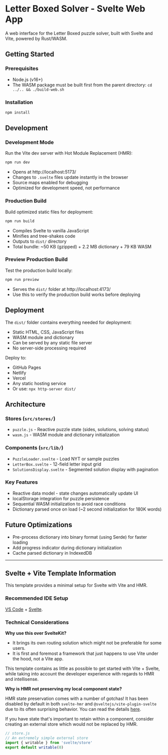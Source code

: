 # Letter Boxed Solver - Svelte Web App

A web interface for the Letter Boxed puzzle solver, built with Svelte and Vite, powered by Rust/WASM.

## Getting Started

### Prerequisites

- Node.js (v16+)
- The WASM package must be built first from the parent directory: `cd ../.. && ./build-web.sh`

### Installation

```bash
npm install
```

## Development

### Development Mode

Run the Vite dev server with Hot Module Replacement (HMR):

```bash
npm run dev
```

- Opens at http://localhost:5173/
- Changes to `.svelte` files update instantly in the browser
- Source maps enabled for debugging
- Optimized for development speed, not performance

### Production Build

Build optimized static files for deployment:

```bash
npm run build
```

- Compiles Svelte to vanilla JavaScript
- Minifies and tree-shakes code
- Outputs to `dist/` directory
- Total bundle: ~50 KB (gzipped) + 2.2 MB dictionary + 79 KB WASM

### Preview Production Build

Test the production build locally:

```bash
npm run preview
```

- Serves the `dist/` folder at http://localhost:4173/
- Use this to verify the production build works before deploying

## Deployment

The `dist/` folder contains everything needed for deployment:
- Static HTML, CSS, JavaScript files
- WASM module and dictionary
- Can be served by any static file server
- No server-side processing required

Deploy to:
- GitHub Pages
- Netlify
- Vercel
- Any static hosting service
- Or use: `npx http-server dist/`

## Architecture

### Stores (`src/stores/`)
- `puzzle.js` - Reactive puzzle state (sides, solutions, solving status)
- `wasm.js` - WASM module and dictionary initialization

### Components (`src/lib/`)
- `PuzzleLoader.svelte` - Load NYT or sample puzzles
- `LetterBox.svelte` - 12-field letter input grid
- `SolutionsDisplay.svelte` - Segmented solution display with pagination

### Key Features
- Reactive data model - state changes automatically update UI
- localStorage integration for puzzle persistence
- Sequential WASM initialization to avoid race conditions
- Dictionary parsed once on load (~2 second initialization for 180K words)

## Future Optimizations

- Pre-process dictionary into binary format (using Serde) for faster loading
- Add progress indicator during dictionary initialization
- Cache parsed dictionary in IndexedDB

---

## Svelte + Vite Template Information

This template provides a minimal setup for Svelte with Vite and HMR.

### Recommended IDE Setup

[VS Code](https://code.visualstudio.com/) + [Svelte](https://marketplace.visualstudio.com/items?itemName=svelte.svelte-vscode).

### Technical Considerations

**Why use this over SvelteKit?**

- It brings its own routing solution which might not be preferable for some users.
- It is first and foremost a framework that just happens to use Vite under the hood, not a Vite app.

This template contains as little as possible to get started with Vite + Svelte, while taking into account the developer experience with regards to HMR and intellisense.

**Why is HMR not preserving my local component state?**

HMR state preservation comes with a number of gotchas! It has been disabled by default in both `svelte-hmr` and `@sveltejs/vite-plugin-svelte` due to its often surprising behavior. You can read the details [here](https://github.com/sveltejs/svelte-hmr/tree/master/packages/svelte-hmr#preservation-of-local-state).

If you have state that's important to retain within a component, consider creating an external store which would not be replaced by HMR.

```js
// store.js
// An extremely simple external store
import { writable } from 'svelte/store'
export default writable(0)
```
